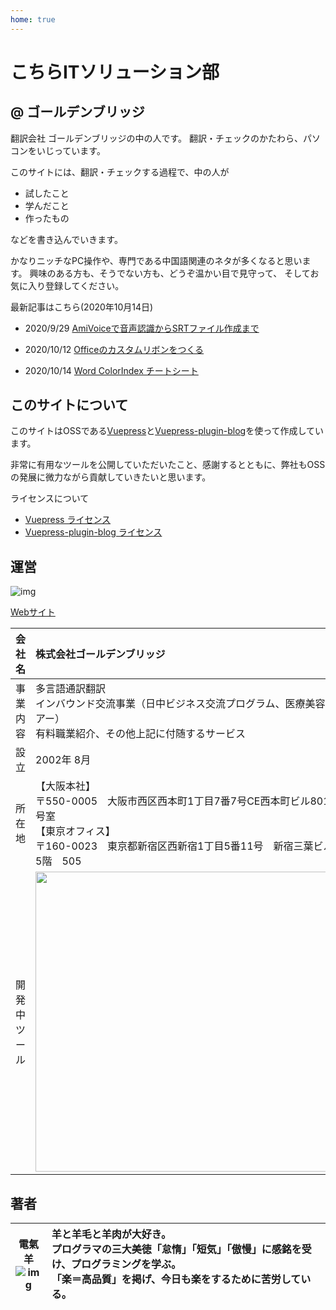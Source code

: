 ```yaml
---
home: true
---
```


# こちらITソリューション部
## @ ゴールデンブリッジ
翻訳会社 ゴールデンブリッジの中の人です。
翻訳・チェックのかたわら、パソコンをいじっています。

このサイトには、翻訳・チェックする過程で、中の人が

- 試したこと
- 学んだこと
- 作ったもの

などを書き込んでいきます。

かなりニッチなPC操作や、専門である中国語関連のネタが多くなると思います。
興味のある方も、そうでない方も、どうぞ温かい目で見守って、
そしてお気に入り登録してください。

最新記事はこちら(2020年10月14日)

- 2020/9/29
  [AmiVoiceで音声認識からSRTファイル作成まで](./pg/2020/09/29/amivoice-srt/)

- 2020/10/12
  [Officeのカスタムリボンをつくる](./pg/2020/10/12/office-customui/)

- 2020/10/14
  [Word ColorIndex チートシート](./pg/2020/10/14/word-colorindex/)


## このサイトについて
このサイトはOSSである[Vuepress](https://vuepress.vuejs.org/)と[Vuepress-plugin-blog](https://vuepress-plugin-blog.ulivz.com/)を使って作成しています。

非常に有用なツールを公開していただいたこと、感謝するとともに、弊社もOSSの発展に微力ながら貢献していきたいと思います。

ライセンスについて
- [Vuepress ライセンス](https://github.com/vuejs/vuepress/blob/master/LICENSE)
- [Vuepress-plugin-blog ライセンス](https://github.com/vuepressjs/vuepress-plugin-blog/blob/master/LICENSE)

## 運営
![img](logo_header.png)

[Webサイト](http://goldenbridge2002.com)

| 会社名 | 株式会社ゴールデンブリッジ |
| ----- | :--- |
| 事業内容 | 多言語通訳翻訳<br />インバウンド交流事業（日中ビジネス交流プログラム、医療美容ツアー）<br />有料職業紹介、その他上記に付随するサービス |
| 設立 | 2002年 8月 |
| 所在地 | 【大阪本社】<br />〒550-0005　大阪市西区西本町1丁目7番7号CE西本町ビル801号室<br />【東京オフィス】<br />〒160-0023　東京都新宿区西新宿1丁目5番11号　新宿三葉ビル5階　505 |
| 開発中ツール | <a href="https://catovis.com"><img src="catovis-logo-with-title.png" width="480px"></a> |

## 著者
| 電氣羊<br />![img](DianziYang.png) | 羊と羊毛と羊肉が大好き。<br />プログラマの三大美徳「怠惰」「短気」「傲慢」に感銘を受け、プログラミングを学ぶ。<br />「楽＝高品質」を掲げ、今日も楽をするために苦労している。 |
|---|:---|